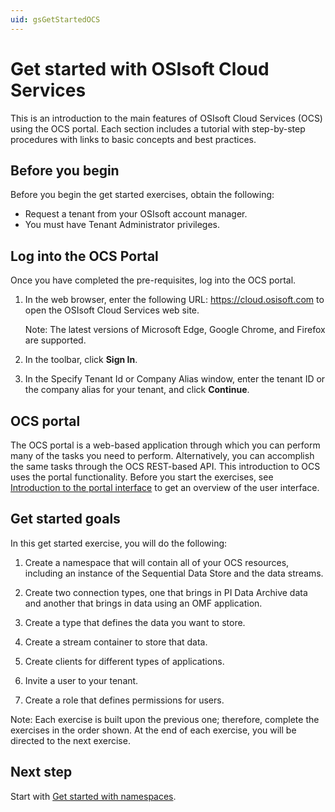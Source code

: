 ```yaml
---
uid: gsGetStartedOCS
---
```


# Get started with OSIsoft Cloud Services 

This is an introduction to the main features of OSIsoft Cloud Services (OCS) using the OCS portal. Each section includes a tutorial with step-by-step procedures with links to basic concepts and best practices.

## Before you begin

Before you begin the get started exercises, obtain the following:

- Request a tenant from your OSIsoft account manager. 
- You must have Tenant Administrator privileges. 

## Log into the OCS Portal

Once you have completed the pre-requisites, log into the OCS portal. 

1. In the web browser, enter the following URL: https://cloud.osisoft.com to open the OSIsoft Cloud Services web site. 

    Note: The latest versions of Microsoft Edge, Google Chrome, and Firefox are supported.

3. In the toolbar, click **Sign In**.

4. In the Specify Tenant Id or Company Alias window, enter the tenant ID or the company alias for your tenant, and click **Continue**. 

   <!-- I'm guessing there are additional next steps that depend on the Identity Provider they are using? --> 

## OCS portal

The OCS portal is a web-based application through which you can perform many of the tasks you need to perform. Alternatively, you can accomplish the same tasks through the OCS REST-based API. This introduction to OCS uses the portal functionality. Before you start the exercises, see [Introduction to the portal interface](xref:introPortalInterface) to get an overview of the user interface.
## Get started goals

In this get started exercise, you will do the following:

1. Create a namespace that will contain all of your OCS resources, including an instance of the Sequential Data Store and the data streams.

2. Create two connection types, one that brings in PI Data Archive data and another that brings in data using an OMF application.

3. Create a type that defines the data you want to store.

3. Create a stream container to store that data.

4. Create clients for different types of applications.

1. Invite a user to your tenant.

7. Create a role that defines permissions for users.

Note: Each exercise is built upon the previous one; therefore, complete the exercises in the order shown. At the end of each exercise, you will be directed to the next exercise.  

## Next step

Start with [Get started with namespaces](xref:gsNamespaces).
